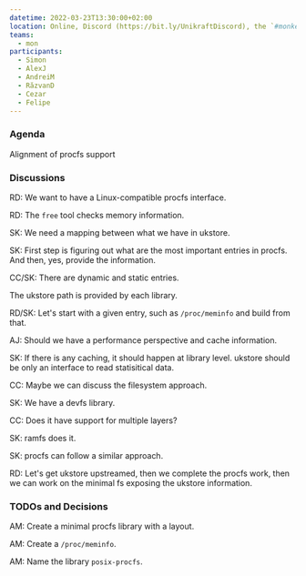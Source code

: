 ```yaml
---
datetime: 2022-03-23T13:30:00+02:00
location: Online, Discord (https://bit.ly/UnikraftDiscord), the `#monkey-business` voice channel
teams:
  - mon
participants:
  - Simon
  - AlexJ
  - AndreiM
  - RăzvanD
  - Cezar
  - Felipe
---
```


### Agenda

Alignment of procfs support

### Discussions

RD: We want to have a Linux-compatible procfs interface.

RD: The `free` tool checks memory information.

SK: We need a mapping between what we have in ukstore.

SK: First step is figuring out what are the most important entries in procfs.
And then, yes, provide the information.

CC/SK: There are dynamic and static entries.

The ukstore path is provided by each library.

RD/SK: Let's start with a given entry, such as `/proc/meminfo` and build from that.

AJ: Should we have a performance perspective and cache information.

SK: If there is any caching, it should happen at library level.
ukstore should be only an interface to read statisitical data.

CC: Maybe we can discuss the filesystem approach.

SK: We have a devfs library.

CC: Does it have support for multiple layers?

SK: ramfs does it.

SK: procfs can follow a similar approach.

RD: Let's get ukstore upstreamed, then we complete the procfs work, then we can work on the minimal fs exposing the ukstore information.

### TODOs and Decisions

AM: Create a minimal procfs library with a layout.

AM: Create a `/proc/meminfo`.

AM: Name the library `posix-procfs`.
